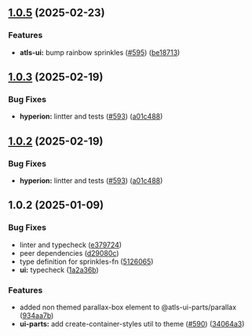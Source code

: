 

## [1.0.5](https://github.com/atls/hyperion/compare/@atls-ui-parts/parallax@1.0.3...@atls-ui-parts/parallax@1.0.5) (2025-02-23)


### Features


* **atls-ui:** bump rainbow sprinkles ([#595](https://github.com/atls/hyperion/issues/595)) ([be18713](https://github.com/atls/hyperion/commit/be1871351926c38605bbed4d7aa11a4759f80f3d))





## [1.0.3](https://github.com/atls/hyperion/compare/@atls-ui-parts/parallax@1.0.2...@atls-ui-parts/parallax@1.0.3) (2025-02-19)


### Bug Fixes


* **hyperion:** lintter and tests ([#593](https://github.com/atls/hyperion/issues/593)) ([a01c488](https://github.com/atls/hyperion/commit/a01c488064d6386f754aafd2eecb28a19396635e))





## [1.0.2](https://github.com/atls/hyperion/compare/@atls-ui-parts/parallax@1.0.2...@atls-ui-parts/parallax@1.0.2) (2025-02-19)


### Bug Fixes


* **hyperion:** lintter and tests ([#593](https://github.com/atls/hyperion/issues/593)) ([a01c488](https://github.com/atls/hyperion/commit/a01c488064d6386f754aafd2eecb28a19396635e))





## 1.0.2 (2025-01-09)


### Bug Fixes


* linter and typecheck ([e379724](https://github.com/atls/hyperion/commit/e379724b7dbf3c8cba2b0b94647239b0b37c5fb8))
* peer dependencies ([d29080c](https://github.com/atls/hyperion/commit/d29080cb0950b04e65ab7755571e350d3450b4dd))
* type definition for sprinkles-fn ([5126065](https://github.com/atls/hyperion/commit/51260651ae11a6c25a58294bd8302f2b1eb171f8))
* **ui:** typecheck ([1a2a36b](https://github.com/atls/hyperion/commit/1a2a36b8baeececd0b929dcdb94da3d38ae8ad1e))

### Features


* added non themed parallax-box  element to @atls-ui-parts/parallax ([934aa7b](https://github.com/atls/hyperion/commit/934aa7bd5fc6da3081cf74f0be05a134ffd5210a))
* **ui-parts:** add create-container-styles util to theme ([#590](https://github.com/atls/hyperion/issues/590)) ([34064a3](https://github.com/atls/hyperion/commit/34064a384192b781fd6d667857f568d4f42228a4))


